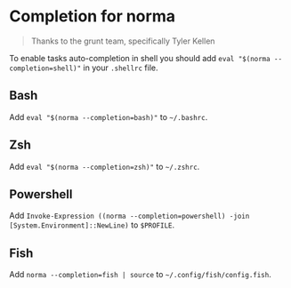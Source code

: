 # Completion for norma
> Thanks to the grunt team, specifically Tyler Kellen

To enable tasks auto-completion in shell you should add `eval "$(norma --completion=shell)"` in your `.shellrc` file.

## Bash

Add `eval "$(norma --completion=bash)"` to `~/.bashrc`.

## Zsh

Add `eval "$(norma --completion=zsh)"` to `~/.zshrc`.

## Powershell

Add `Invoke-Expression ((norma --completion=powershell) -join [System.Environment]::NewLine)` to `$PROFILE`.

## Fish

Add `norma --completion=fish | source` to `~/.config/fish/config.fish`.
